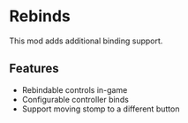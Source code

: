 # Rebinds

This mod adds additional binding support.

## Features

* Rebindable controls in-game
* Configurable controller binds
* Support moving stomp to a different button
